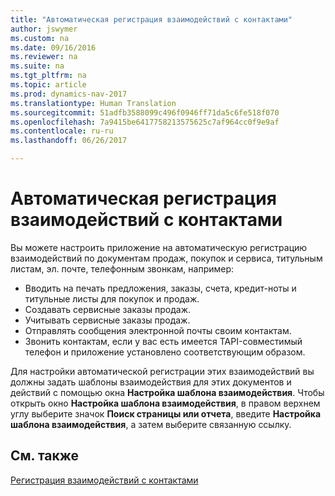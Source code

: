 ```yaml
---
title: "Автоматическая регистрация взаимодействий с контактами"
author: jswymer
ms.custom: na
ms.date: 09/16/2016
ms.reviewer: na
ms.suite: na
ms.tgt_pltfrm: na
ms.topic: article
ms.prod: dynamics-nav-2017
ms.translationtype: Human Translation
ms.sourcegitcommit: 51adfb3588099c496f0946ff71da5c6fe518f070
ms.openlocfilehash: 7a9415be6417758213575625c7af964cc0f9e9af
ms.contentlocale: ru-ru
ms.lasthandoff: 06/26/2017

---
```

# <a name="automatically-record-interactions-with-contacts"></a>Автоматическая регистрация взаимодействий с контактами
Вы можете настроить приложение на автоматическую регистрацию взаимодействий по документам продаж, покупок и сервиса, титульным листам, эл. почте, телефонным звонкам, например:

* Вводить на печать предложения, заказы, счета, кредит-ноты и титульные листы для покупок и продаж.
* Создавать сервисные заказы продаж.
* Учитывать сервисные заказы продаж.
* Отправлять сообщения электронной почты своим контактам.
* Звонить контактам, если у вас есть имеется TAPI-совместимый телефон и приложение установлено соответствующим образом.

Для настройки автоматической регистрации этих взаимодействий вы должны задать шаблоны взаимодействия для этих документов и действий с помощью окна **Настройка шаблона взаимодействия**. Чтобы открыть окно **Настройка шаблона взаимодействия**, в правом верхнем углу выберите значок **Поиск страницы или отчета**, введите **Настройка шаблона взаимодействия**, а затем выберите связанную ссылку.

## <a name="see-also"></a>См. также
[Регистрация взаимодействий с контактами](marketing-interactions.md)  

